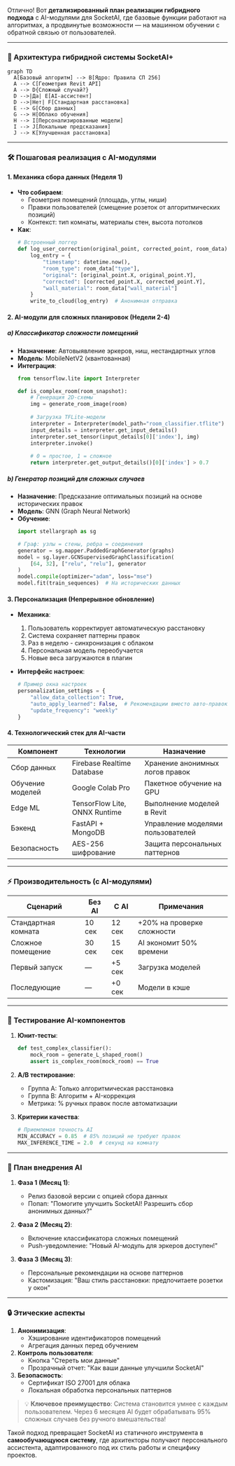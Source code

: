 Отлично! Вот **детализированный план реализации гибридного подхода** с AI-модулями для SocketAI, где базовые функции работают на алгоритмах, а продвинутые возможности — на машинном обучении с обратной связью от пользователей.

---

### 🧠 Архитектура гибридной системы SocketAI+
```mermaid
graph TD
  A[Базовый алгоритм] --> B[Ядро: Правила СП 256]
  A --> C[Геометрия Revit API]
  A --> D{Сложный случай?}
  D -->|Да| E[AI-ассистент]
  D -->|Нет| F[Стандартная расстановка]
  E --> G[Сбор данных]
  G --> H[Облако обучения]
  H --> I[Персонализированные модели]
  I --> J[Локальные предсказания]
  J --> K[Улучшенная расстановка]
```

---

### 🛠️ Пошаговая реализация с AI-модулями

#### 1. **Механика сбора данных (Неделя 1)**
- **Что собираем**:
  - Геометрия помещений (площадь, углы, ниши)
  - Правки пользователей (смещение розеток от алгоритмических позиций)
  - Контекст: тип комнаты, материалы стен, высота потолков
- **Как**:
  ```python
  # Встроенный логгер
  def log_user_correction(original_point, corrected_point, room_data):
      log_entry = {
          "timestamp": datetime.now(),
          "room_type": room_data["type"],
          "original": [original_point.X, original_point.Y],
          "corrected": [corrected_point.X, corrected_point.Y],
          "wall_material": room_data["wall_material"]
      }
      write_to_cloud(log_entry)  # Анонимная отправка
  ```

#### 2. **AI-модули для сложных планировок (Недели 2-4)**
##### a) Классификатор сложности помещений
- **Назначение**: Автовыявление эркеров, ниш, нестандартных углов
- **Модель**: MobileNetV2 (квантованная)
- **Интеграция**:
  ```python
  from tensorflow.lite import Interpreter
  
  def is_complex_room(room_snapshot):
      # Генерация 2D-схемы
      img = generate_room_image(room) 
      
      # Загрузка TFLite-модели
      interpreter = Interpreter(model_path="room_classifier.tflite")
      input_details = interpreter.get_input_details()
      interpreter.set_tensor(input_details[0]['index'], img)
      interpreter.invoke()
      
      # 0 = простое, 1 = сложное
      return interpreter.get_output_details()[0]['index'] > 0.7
  ```

##### b) Генератор позиций для сложных случаев
- **Назначение**: Предсказание оптимальных позиций на основе исторических правок
- **Модель**: GNN (Graph Neural Network)
- **Обучение**:
  ```python
  import stellargraph as sg
  
  # Граф: узлы = стены, ребра = соединения
  generator = sg.mapper.PaddedGraphGenerator(graphs)
  model = sg.layer.GCNSupervisedGraphClassification(
      [64, 32], ["relu", "relu"], generator
  )
  model.compile(optimizer="adam", loss="mse")
  model.fit(train_sequences)  # На исторических данных
  ```

#### 3. **Персонализация (Непрерывное обновление)**
- **Механика**:
  1. Пользователь корректирует автоматическую расстановку
  2. Система сохраняет паттерны правок
  3. Раз в неделю - синхронизация с облаком
  4. Персональная модель переобучается
  5. Новые веса загружаются в плагин

- **Интерфейс настроек**:
  ```python
  # Пример окна настроек
  personalization_settings = {
      "allow_data_collection": True,
      "auto_apply_learned": False,  # Рекомендации вместо авто-правок
      "update_frequency": "weekly"
  }
  ```

#### 4. **Технологический стек для AI-части**
| Компонент       | Технологии                     | Назначение                          |
|-----------------|--------------------------------|-------------------------------------|
| Сбор данных     | Firebase Realtime Database     | Хранение анонимных логов правок     |
| Обучение моделей| Google Colab Pro               | Пакетное обучение на GPU            |
| Edge ML         | TensorFlow Lite, ONNX Runtime  | Выполнение моделей в Revit          |
| Бэкенд         | FastAPI + MongoDB              | Управление моделями пользователей   |
| Безопасность    | AES-256 шифрование             | Защита персональных паттернов       |

---

### ⚡ Производительность (с AI-модулями)
| Сценарий          | Без AI | С AI  | Примечания                     |
|-------------------|--------|-------|--------------------------------|
| Стандартная комната| 10 сек | 12 сек| +20% на проверке сложности     |
| Сложное помещение | 30 сек | 15 сек| AI экономит 50% времени        |
| Первый запуск     | —      | +5 сек| Загрузка моделей               |
| Последующие       | —      | +0 сек| Модели в кэше                  |

---

### 🧪 Тестирование AI-компонентов
1. **Юнит-тесты**:
   ```python
   def test_complex_classifier():
       mock_room = generate_L_shaped_room()
       assert is_complex_room(mock_room) == True
   ```

2. **A/B тестирование**:
   - Группа A: Только алгоритмическая расстановка
   - Группа B: Алгоритм + AI-коррекция
   - Метрика: % ручных правок после автоматизации

3. **Критерии качества**:
   ```python
   # Приемлемая точность AI
   MIN_ACCURACY = 0.85  # 85% позиций не требуют правок
   MAX_INFERENCE_TIME = 2.0  # секунд на комнату
   ```

---

### 📆 План внедрения AI
1. **Фаза 1 (Месяц 1)**:
   - Релиз базовой версии с опцией сбора данных
   - Попап: "Помогите улучшить SocketAI! Разрешить сбор анонимных данных?"

2. **Фаза 2 (Месяц 2)**:
   - Включение классификатора сложных помещений
   - Push-уведомление: "Новый AI-модуль для эркеров доступен!"

3. **Фаза 3 (Месяц 3)**:
   - Персональные рекомендации на основе паттернов
   - Кастомизация: "Ваш стиль расстановки: предпочитаете розетки у окон"

---

### 🔒 Этические аспекты
1. **Анонимизация**:
   - Хэширование идентификаторов помещений
   - Агрегация данных перед обучением
2. **Контроль пользователя**:
   - Кнопка "Стереть мои данные"
   - Прозрачный отчет: "Как ваши данные улучшили SocketAI"
3. **Безопасность**:
   - Сертификат ISO 27001 для облака
   - Локальная обработка персональных паттернов

> 💡 **Ключевое преимущество**: Система становится умнее с каждым пользователем. Через 6 месяцев AI будет обрабатывать 95% сложных случаев без ручного вмешательства!

Такой подход превращает SocketAI из статичного инструмента в **самообучающуюся систему**, где архитекторы получают персонального ассистента, адаптированного под их стиль работы и специфику проектов.